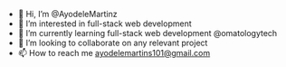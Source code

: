 - 👋 Hi, I’m @AyodeleMartinz
- 👀 I’m interested in full-stack web development
- 🌱 I’m currently learning full-stack web development @omatologytech
- 💞️ I’m looking to collaborate on any relevant project
- 📫 How to reach me ayodelemartins101@gmail.com

